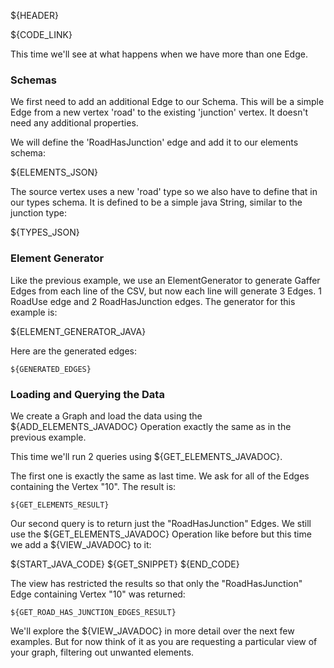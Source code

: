 ${HEADER}

${CODE_LINK}

This time we'll see at what happens when we have more than one Edge.

### Schemas

We first need to add an additional Edge to our Schema. This will be a simple Edge from a new vertex 'road' to the existing 'junction' vertex. It doesn't need any additional properties.

We will define the 'RoadHasJunction' edge and add it to our elements schema:

${ELEMENTS_JSON}

The source vertex uses a new 'road' type so we also have to define that in our types schema. It is defined to be a simple java String, similar to the junction type:

${TYPES_JSON}

### Element Generator

Like the previous example, we use an ElementGenerator to generate Gaffer Edges from each line of the CSV, but now each line will generate 3 Edges. 1 RoadUse edge and 2 RoadHasJunction edges. The generator for this example is:

${ELEMENT_GENERATOR_JAVA}

Here are the generated edges:

```
${GENERATED_EDGES}
```

### Loading and Querying the Data

We create a Graph and load the data using the ${ADD_ELEMENTS_JAVADOC} Operation exactly the same as in the previous example.

This time we'll run 2 queries using ${GET_ELEMENTS_JAVADOC}.

The first one is exactly the same as last time. We ask for all of the Edges containing the Vertex "10". The result is:

```
${GET_ELEMENTS_RESULT}
```

Our second query is to return just the "RoadHasJunction" Edges. We still use the ${GET_ELEMENTS_JAVADOC} Operation like before but this time we add a ${VIEW_JAVADOC} to it:

${START_JAVA_CODE}
${GET_SNIPPET}
${END_CODE}

The view has restricted the results so that only the "RoadHasJunction" Edge containing Vertex "10" was returned:

```
${GET_ROAD_HAS_JUNCTION_EDGES_RESULT}
```

We'll explore the ${VIEW_JAVADOC} in more detail over the next few examples. But for now think of it as you are requesting a particular view of your graph, filtering out unwanted elements.
